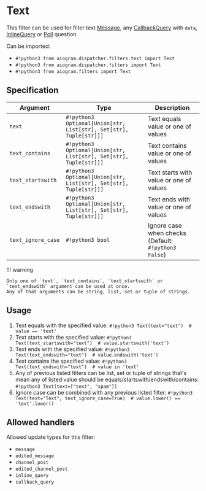 # Text

This filter can be used for filter text [Message](../../api/types/message.md), 
any [CallbackQuery](../../api/types/callback_query.md) with `data`, 
[InlineQuery](../../api/types/inline_query.md) or
[Poll](../../api/types/poll.md) question.

Can be imported:

- `#!python3 from aiogram.dispatcher.filters.text import Text`
- `#!python3 from aiogram.dispatcher.filters import Text`
- `#!python3 from aiogram.filters import Text`

## Specification

| Argument | Type | Description |
| --- | --- | --- |
| `text` | `#!python3 Optional[Union[str, List[str], Set[str], Tuple[str]]]` | Text equals value or one of values |
| `text_contains` | `#!python3 Optional[Union[str, List[str], Set[str], Tuple[str]]]` | Text contains value or one of values |
| `text_startswith` | `#!python3 Optional[Union[str, List[str], Set[str], Tuple[str]]]` | Text starts with value or one of values |
| `text_endswith` | `#!python3 Optional[Union[str, List[str], Set[str], Tuple[str]]]` | Text ends with value or one of values |
| `text_ignore_case` | `#!python3 bool` | Ignore case when checks (Default: `#!python3 False`) |

!!! warning
    
    Only one of `text`, `text_contains`, `text_startswith` or `text_endswith` argument can be used at once.
    Any of that arguments can be string, list, set or tuple of strings.  

## Usage

1. Text equals with the specified value: `#!python3 Text(text="text")  # value == 'text'`
1. Text starts with the specified value: `#!python3 Text(text_startswith="text")  # value.startswith('text')`
1. Text ends with the specified value: `#!python3 Text(text_endswith="text")  # value.endswith('text')`
1. Text contains the specified value: `#!python3 Text(text_endswith="text")  # value in 'text'`
1. Any of previous listed filters can be list, set or tuple of strings that's mean any of listed value should be equals/startswith/endswith/contains: `#!python3 Text(text=["text", "spam"])`
1. Ignore case can be combined with any previous listed filter: `#!python3 Text(text="Text", text_ignore_case=True)  # value.lower() == 'text'.lower()`

## Allowed handlers

Allowed update types for this filter:

- `message`
- `edited_message`
- `channel_post`
- `edited_channel_post`
- `inline_query`
- `callback_query`
